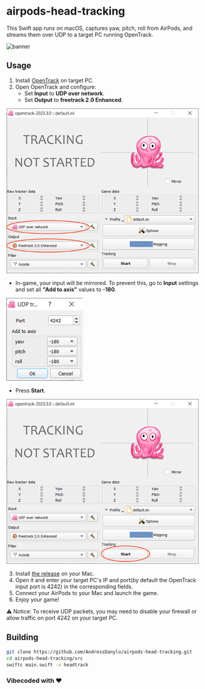 # airpods-head-tracking
This Swift app runs on macOS, captures yaw, pitch, roll from AirPods, and streams them over UDP to a target PC running OpenTrack.

![banner](assets/banner.gif)

## Usage
1. Install [OpenTrack](https://github.com/opentrack/opentrack/releases/tag/opentrack-2023.3.0) on target PC.
2. Open OpenTrack and configure:
   - Set **Input** to **UDP over network**.
   - Set **Output** to **freetrack 2.0 Enhanced**.

  ![input-output](assets/input-output.png)
   - In-game, your input will be mirrored. To prevent this, go to **Input** settings and set all **"Add to axis"** values to **-180**.

  ![mirroring](assets/mirroring.png)
  - Press **Start**.

  ![start](assets/start.png)
  
3. Install [the release](https://github.com/AndressDanylo/airpods-head-tracking/releases/tag/v1.0) on your Mac.
4. Open it and enter your target PC's IP and port(by default the OpenTrack input port is 4242) in the corresponding fields.
5. Connect your AirPods to your Mac and launch the game.
6. Enjoy your game!
   
⚠️ Notice: To receive UDP packets, you may need to disable your firewall or allow traffic on port 4242 on your target PC.

## Building
```bash
git clone https://github.com/AndressDanylo/airpods-head-tracking.git
cd airpods-head-tracking/src
swiftc main.swift -o headtrack
```

### Vibecoded with ❤️
